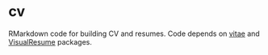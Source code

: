# cv
RMarkdown code for building CV and resumes. Code depends on [vitae](https://github.com/mitchelloharawild/vitae) and [VisualResume](https://github.com/ndphillips/VisualResume) packages.
